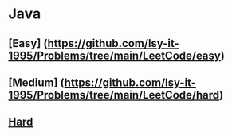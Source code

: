 # Java

## [Easy] (https://github.com/lsy-it-1995/Problems/tree/main/LeetCode/easy)

## [Medium] (https://github.com/lsy-it-1995/Problems/tree/main/LeetCode/hard)

## [Hard](https://github.com/lsy-it-1995/Problems/tree/main/LeetCode/medium)
